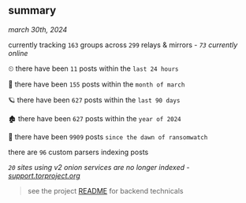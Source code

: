 
## summary
_march 30th, 2024_

currently tracking `163` groups across `299` relays & mirrors - _`73` currently online_

⏲ there have been `11` posts within the `last 24 hours`

🦈 there have been `155` posts within the `month of march`

🪐 there have been `627` posts within the `last 90 days`

🏚 there have been `627` posts within the `year of 2024`

🦕 there have been `9909` posts `since the dawn of ransomwatch`

there are `96` custom parsers indexing posts

_`20` sites using v2 onion services are no longer indexed - [support.torproject.org](https://support.torproject.org/onionservices/v2-deprecation/)_

> see the project [README](https://github.com/joshhighet/ransomwatch#ransomwatch--) for backend technicals

